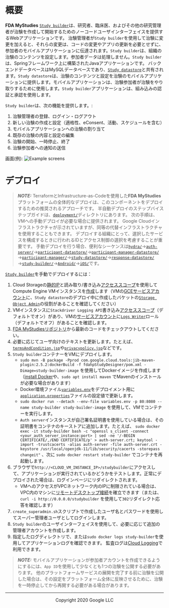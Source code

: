 <!--
 Copyright 2020 Google LLC
 Use of this source code is governed by an MIT-style
 license that can be found in the LICENSE file or at
 https://opensource.org/licenses/MIT.
-->
 
# 概要
**FDA MyStudies** [`Study builder`](/study-builder/)は、研究者、臨床医、およびその他の研究管理者が治験を作成して開始するためのノーコードユーザインターフェイスを提供するWebアプリケーションです。 治験管理者が`Study builder`を使用して治験に変更を加えると、それらの変更は、コードの変更やアプリの更新を必要とせずに、参加者のモバイルアプリケーションに伝達されます。`Study builder`は、組織の治験のコンテンツを設定します。参加者データは処理しません。`Study builder`は、Springフレームワーク上に構築されたJavaアプリケーションです。 バックエンドデータベースはMySQLデータベースであり、[`Study datastore`](/study-datastore/)と共有されます。`Study datastore`は、治験のコンテンツと設定を治験のモバイルアプリケーションに提供します。モバイルアプリケーションは、治験参加者が治験をやり取りするために使用します。`Study builder`アプリケーションは、組み込みの認証と承認を使用します。  
 
`Study builder`は、次の機能を提供します。:
1. 治験管理者の登録、ログイン・ログアウト
1. 新しい治験の作成と設定（適格性、eConsent、活動、スケジュールを含む）
1. モバイルアプリケーションへの治験の割り当て
1. 既存の治験の内容と設定の編集
1. 治験の開始、一時停止、終了
1. 治験参加者への通知の送信
 
<!-- A detailed user-guide for how to configure your first study can be found [here](TODO) --->
 
<!--TODO A demonstration of the `Study builder` application can be found [here](todo). --->
 
画面(例):
![Example screens](../documentation/images/study-builder-screens.png "Example screens")
 
# デプロイ
> **_NOTE:_** TerraformとInfrastructure-as-Codeを使用した**FDA MyStudies**プラットフォームの全体的なデプロイは、このコンポーネントをデプロイするための推奨されるアプローチです。 半自動デプロイのステップバイステップガイドは、[`deployment/`](/deployment)ディレクトリにあります。 次の手順は、VMへの手動デプロイが必要な場合に提供されます。 Google Cloudインフラストラクチャが示されていますが、同等の代替インフラストラクチャを使用することもできます。 デプロイする組織にとって、選択したサービスを構成するときに行われるIDとアクセス制御の選択を考慮することが重要です。 手動デプロイを行う場合、便利なシーケンスは[`hydra/`](/hydra)&rarr;[`auth-server/`](/auth-server/)&rarr;[`participant-datastore/`](/participant-datastore/)&rarr;[`participant-manager-datastore/`](/participant-manager-datastore/)&rarr;[`participant-manager/`](/participant-manager/)&rarr;[`study-datastore/`](/study-datastore/)&rarr;[`response-datastore/`](/response-datastore/)&rarr;[`study-builder/`](/study-builder/)&rarr;[`Android/`](/Android/)&rarr;[`iOS/`](/iOS/)です。
 
[`Study builder`](/study-builder/)を手動でデプロイするには：
1. Cloud Storageの[静的IP](https://cloud.google.com/compute/docs/ip-addresses/reserve-static-internal-ip-address)と読み取り/書き込み[アクセススコープ](https://cloud.google.com/compute/docs/access/service-accounts#accesscopesiam)を使用してCompute Engine VMインスタンスを[作成](https://cloud.google.com/compute/docs/instances/create-start-instance)します（VMの[GCEサービスアカウント](https://cloud.google.com/compute/docs/access/service-accounts#default_service_account)に、`Study datastore`のデプロイ中に作成したバケットの[`Storage Object Admin`](https://cloud.google.com/storage/docs/access-control/iam-roles)の役割があることを確認してください）
1. VMインスタンスに`Stackdriver Logging API`書き込み[アクセススコープ](https://cloud.google.com/compute/docs/access/service-accounts#accesscopesiam)（デフォルトでオン）があり、VMの[サービスアカウント](https://cloud.google.com/compute/docs/access/service-accounts#default_service_account)に[`Logs Writer`](https://cloud.google.com/logging/docs/access-control)ロール（デフォルトでオフ）があることを確認します。
1. [FDA MyStudiesリポジトリ](https://github.com/GoogleCloudPlatform/fda-mystudies/)から最新のコードをチェックアウトしてください。
1. 必要に応じてユーザ向けのテキストを更新します。たとえば、[`termsAndCondition.jsp`](fdahpStudyDesigner/src/main/webapp/WEB-INF/view/termsAndCondition.jsp)や[`privacypolicy.jsp`](fdahpStudyDesigner/src/main/webapp/WEB-INF/view/privacypolicy.jsp)などです。
1. `Study builder`コンテナーをVMにデプロイします。
    -   `sudo mvn -B package -Pprod com.google.cloud.tools:jib-maven-plugin:2.5.2:dockerBuild -f fdahpStudyDesigner/pom.xml -Dimage=study-builder-image` を使用してDockerイメージを作成します（[install Docker](https://docs.docker.com/engine/install/debian/)や、`sudo apt install maven` でMavenのインストールが必要な場合があります）
    -    Docker環境ファイル[`variables.env`](variables.env)をデプロイメント用に[`application.properties`](fdahpStudyDesigner/src/main/resources/application.properties)ファイルの設定値で更新します。
    -    `sudo docker run --detach --env-file variables.env -p 80:8080 --name study-builder study-builder-image` を使用して、VMでコンテナーを実行します。
    -    `Auth server`インスタンスが自己署名証明書を使用している場合は、その証明書をコンテナのキーストアに追加します。たとえば、 `sudo docker exec -it study-builder bash -c "openssl s_client -connect <your_auth_server_instance:port> | sed -ne '/-BEGIN CERTIFICATE/,/END CERTIFICATE/p' > auth-server.crt; keytool -import -trustcacerts -alias auth-server -file auth-server.crt -keystore /usr/local/openjdk-11/lib/security/cacerts -storepass changeit"` 、次に `sudo docker restart study-builder` でコンテナを再起動します。
1. ブラウザで`http://<CLOUD_VM_INSTANCE_IP>/studybuilder`にアクセスして、アプリケーションが実行されているかどうかをテストします。正常にデプロイされた場合は、ログインページにリダイレクトされます。
    -   VMへのアクセスがVPCネットワーク内のIPに制限されている場合は、VPC内のマシンに[リモートデスクトップ接続](https://cloud.google.com/solutions/chrome-desktop-remote-on-compute-engine)を確立できます（または、 `curl -i http://0.0.0.0/studybuilder` を使用して`302`リダイレクト応答を確認します）
1. `create_superadmin.sh`スクリプトで作成したユーザ名とパスワードを使用してスーパー管理者ユーザとしてログインします。
1. `Study builder`のユーザインターフェイスを使用して、必要に応じて追加の管理者アカウントを作成します。
1. 指定したログディレクトリで、または`sudo docker logs study-builder`を使用してアプリケーションログを確認できます。 監査ログは[Cloud Logging](https://cloud.google.com/logging)で利用できます。
 
> **_NOTE:_** モバイルアプリケーションが参加者アカウントを作成できるようにするには、`App ID`を使用して少なくとも1つの治験を公開する必要があります。 他のプラットフォームサービスの展開を完了する前に治験を公開した場合は、その設定をプラットフォーム全体に反映させるために、治験を一時停止してから再開する必要がある場合があります。  

***
<p align="center">Copyright 2020 Google LLC</p>
